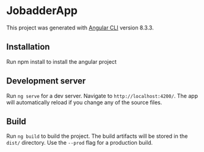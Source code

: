 # JobadderApp

This project was generated with [Angular CLI](https://github.com/angular/angular-cli) version 8.3.3.

## Installation
Run npm install to install the angular project

## Development server

Run `ng serve` for a dev server. Navigate to `http://localhost:4200/`. The app will automatically reload if you change any of the source files.

## Build

Run `ng build` to build the project. The build artifacts will be stored in the `dist/` directory. Use the `--prod` flag for a production build.

